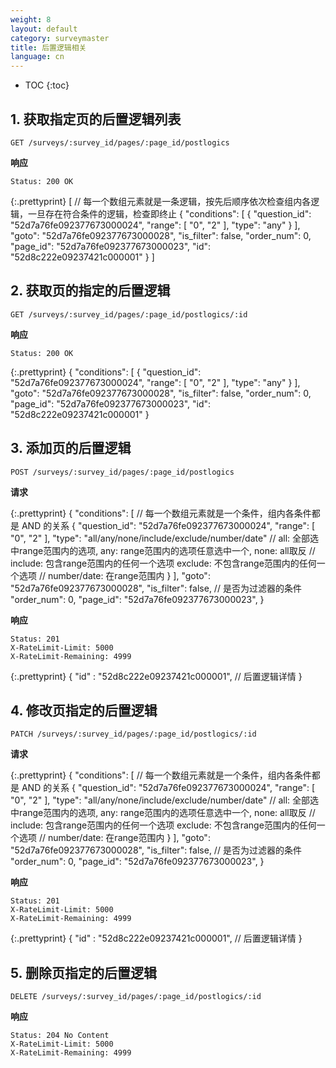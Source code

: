 ```yaml
---
weight: 8
layout: default
category: surveymaster
title: 后置逻辑相关
language: cn
---
```


* TOC
{:toc}

## 1. 获取指定页的后置逻辑列表
    GET /surveys/:survey_id/pages/:page_id/postlogics

**响应**

    Status: 200 OK

{:.prettyprint}
    [ // 每一个数组元素就是一条逻辑，按先后顺序依次检查组内各逻辑，一旦存在符合条件的逻辑，检查即终止
        {
            "conditions": [
                {
                    "question_id": "52d7a76fe092377673000024",
                    "range": [
                        "0",
                        "2"
                    ],
                    "type": "any"
                }
            ],
            "goto": "52d7a76fe092377673000028",
            "is_filter": false,
            "order_num": 0,
            "page_id": "52d7a76fe092377673000023",
            "id": "52d8c222e09237421c000001"
        }
    ]


## 2. 获取页的指定的后置逻辑
    GET /surveys/:survey_id/pages/:page_id/postlogics/:id

**响应**

    Status: 200 OK

{:.prettyprint}
    {
        "conditions": [
            {
                "question_id": "52d7a76fe092377673000024",
                "range": [
                    "0",
                    "2"
                ],
                "type": "any"
            }
        ],
        "goto": "52d7a76fe092377673000028",
        "is_filter": false,
        "order_num": 0,
        "page_id": "52d7a76fe092377673000023",
        "id": "52d8c222e09237421c000001"
    }


## 3. 添加页的后置逻辑
    POST /surveys/:survey_id/pages/:page_id/postlogics

**请求**

{:.prettyprint}
    {
        "conditions": [ // 每一个数组元素就是一个条件，组内各条件都是 AND 的关系
            {
                "question_id": "52d7a76fe092377673000024",
                "range": [
                    "0",
                    "2"
                ],
                "type": "all/any/none/include/exclude/number/date"
                // all: 全部选中range范围内的选项, any: range范围内的选项任意选中一个, none: all取反
                // include: 包含range范围内的任何一个选项 exclude: 不包含range范围内的任何一个选项
                // number/date: 在range范围内
            }
        ],
        "goto": "52d7a76fe092377673000028",
        "is_filter": false, // 是否为过滤器的条件
        "order_num": 0,
        "page_id": "52d7a76fe092377673000023",
    }

**响应**

    Status: 201
    X-RateLimit-Limit: 5000
    X-RateLimit-Remaining: 4999

{:.prettyprint}
    {
        "id" : "52d8c222e09237421c000001",
        // 后置逻辑详情
    }


## 4. 修改页指定的后置逻辑
    PATCH /surveys/:survey_id/pages/:page_id/postlogics/:id

**请求**

{:.prettyprint}
    {
        "conditions": [ // 每一个数组元素就是一个条件，组内各条件都是 AND 的关系
            {
                "question_id": "52d7a76fe092377673000024",
                "range": [
                    "0",
                    "2"
                ],
                "type": "all/any/none/include/exclude/number/date"
                // all: 全部选中range范围内的选项, any: range范围内的选项任意选中一个, none: all取反
                // include: 包含range范围内的任何一个选项 exclude: 不包含range范围内的任何一个选项
                // number/date: 在range范围内
            }
        ],
        "goto": "52d7a76fe092377673000028",
        "is_filter": false, // 是否为过滤器的条件
        "order_num": 0,
        "page_id": "52d7a76fe092377673000023",
    }

**响应**

    Status: 201
    X-RateLimit-Limit: 5000
    X-RateLimit-Remaining: 4999

{:.prettyprint}
    {
        "id" : "52d8c222e09237421c000001",
        // 后置逻辑详情
    }


## 5. 删除页指定的后置逻辑
    DELETE /surveys/:survey_id/pages/:page_id/postlogics/:id

**响应**

    Status: 204 No Content
    X-RateLimit-Limit: 5000
    X-RateLimit-Remaining: 4999
